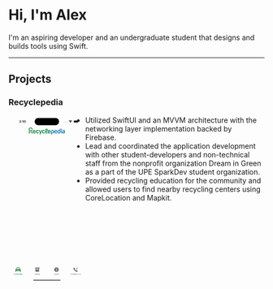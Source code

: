 # Hi, I'm Alex

I'm an aspiring developer and an undergraduate student that designs and builds tools using Swift.

---

## Projects

### Recyclepedia

<img align="left" height=auto width=30% padding-right=20px src="recyclepedia/1.gif">

* Utilized SwiftUl and an MVVM architecture with the networking layer implementation backed by Firebase.
* Lead and coordinated the application development with other student-developers and non-technical staff from the nonprofit organization Dream in Green as a part of the UPE SparkDev student organization.
* Provided recycling education for the community and allowed users to find nearby recycling centers using CoreLocation and Mapkit.
